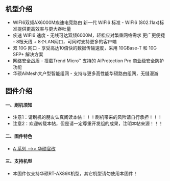 ## 机型介绍
* WIFI6双频AX6000M疾速电竞路由 新一代 WIFI6 标准 - WIFI6 (802.11ax)标准提供更高效率与更大吞吐量
* 疾速 WIFI6 速度 - 无线可达双频6000M，轻松应对繁重网络需求 更广更便捷 - 8根天线 + 8个LAN网口，可同时支持更多的客户端
* 双 10G 网口 - 享受高达10倍快的数据传输速度，采用 10GBase-T 和 10G SFP+ 解决方案
* 网络安全战盾 - 搭载Trend Micro™ 支持的 AiProtection Pro 商业级安全防护功能
* 华硕AiMesh大户型智能组网 - 支持与更多高性能华硕路由组网，无缝漫游

## 固件介绍
#### 一、刷机须知
* 注意1：请刷机的朋友认真阅读本帖！！！刷机带来的风险请自行承担！！！
* 注意2：欢迎转载本帖，但是请一定尊重开发组的成果，注明本帖来源！！！

#### 二、固件特色
* [A 系列 ——>> 华硕官改](/zh/guide/asus/firmware-a.md)

#### 三、支持机型
* 本固件仅支持华硕RT-AX89X机型，其它机型请勿使用本固件！
